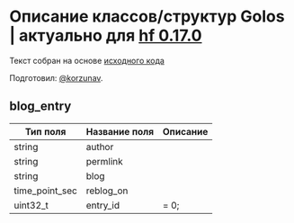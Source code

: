 # Описание классов/структур Golos | актуально для [hf 0.17.0](https://github.com/GolosChain/golos/releases/tag/v0.17.0)
Текст собран на основе [исходного кода](https://github.com/GolosChain/golos/tree/master/plugins/follow/include/golos/plugins/follow/follow_api_object.hpp)

Подготовил: [@korzunav](https://golos.io/@korzunav).

## blog_entry


|Тип поля|Название поля|Описание|
|--------|-------------|--------|
|string|author||
|string|permlink||
|string|blog||
|time_point_sec|reblog_on||
|uint32_t|entry_id|= 0;|
